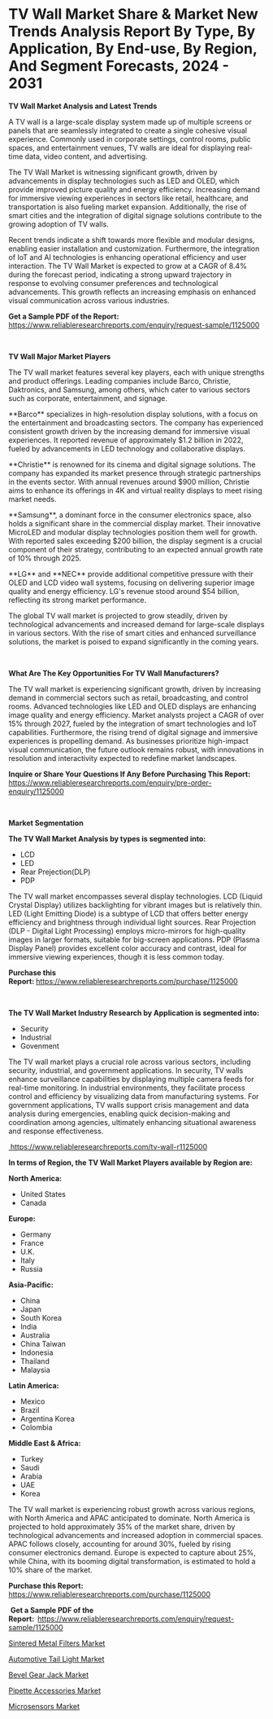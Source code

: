 <p><h1>TV Wall Market Share & Market New Trends Analysis Report By Type, By Application, By End-use, By Region, And Segment Forecasts, 2024 - 2031</h1></p><p><strong>TV Wall Market Analysis and Latest Trends</strong></p>
<p><p>A TV wall is a large-scale display system made up of multiple screens or panels that are seamlessly integrated to create a single cohesive visual experience. Commonly used in corporate settings, control rooms, public spaces, and entertainment venues, TV walls are ideal for displaying real-time data, video content, and advertising.</p><p>The TV Wall Market is witnessing significant growth, driven by advancements in display technologies such as LED and OLED, which provide improved picture quality and energy efficiency. Increasing demand for immersive viewing experiences in sectors like retail, healthcare, and transportation is also fueling market expansion. Additionally, the rise of smart cities and the integration of digital signage solutions contribute to the growing adoption of TV walls.</p><p>Recent trends indicate a shift towards more flexible and modular designs, enabling easier installation and customization. Furthermore, the integration of IoT and AI technologies is enhancing operational efficiency and user interaction. The TV Wall Market is expected to grow at a CAGR of 8.4% during the forecast period, indicating a strong upward trajectory in response to evolving consumer preferences and technological advancements. This growth reflects an increasing emphasis on enhanced visual communication across various industries.</p></p>
<p><strong>Get a Sample PDF of the Report:&nbsp;</strong> <a href="https://www.reliableresearchreports.com/enquiry/request-sample/1125000?utm_campaign=2002&utm_medium=2&utm_source=Github&utm_content=ia&utm_term=26122024&utm_id=tv-wall">https://www.reliableresearchreports.com/enquiry/request-sample/1125000</a></p>
<p>&nbsp;</p>
<p><strong>TV Wall Major Market Players</strong></p>
<p><p>The TV wall market features several key players, each with unique strengths and product offerings. Leading companies include Barco, Christie, Daktronics, and Samsung, among others, which cater to various sectors such as corporate, entertainment, and signage.</p><p>**Barco** specializes in high-resolution display solutions, with a focus on the entertainment and broadcasting sectors. The company has experienced consistent growth driven by the increasing demand for immersive visual experiences. It reported revenue of approximately $1.2 billion in 2022, fueled by advancements in LED technology and collaborative displays.</p><p>**Christie** is renowned for its cinema and digital signage solutions. The company has expanded its market presence through strategic partnerships in the events sector. With annual revenues around $900 million, Christie aims to enhance its offerings in 4K and virtual reality displays to meet rising market needs.</p><p>**Samsung**, a dominant force in the consumer electronics space, also holds a significant share in the commercial display market. Their innovative MicroLED and modular display technologies position them well for growth. With reported sales exceeding $200 billion, the display segment is a crucial component of their strategy, contributing to an expected annual growth rate of 10% through 2025.</p><p>**LG** and **NEC** provide additional competitive pressure with their OLED and LCD video wall systems, focusing on delivering superior image quality and energy efficiency. LG's revenue stood around $54 billion, reflecting its strong market performance.</p><p>The global TV wall market is projected to grow steadily, driven by technological advancements and increased demand for large-scale displays in various sectors. With the rise of smart cities and enhanced surveillance solutions, the market is poised to expand significantly in the coming years.</p></p>
<p>&nbsp;</p>
<p><strong>What Are The Key Opportunities For TV Wall Manufacturers?</strong></p>
<p><p>The TV wall market is experiencing significant growth, driven by increasing demand in commercial sectors such as retail, broadcasting, and control rooms. Advanced technologies like LED and OLED displays are enhancing image quality and energy efficiency. Market analysts project a CAGR of over 15% through 2027, fueled by the integration of smart technologies and IoT capabilities. Furthermore, the rising trend of digital signage and immersive experiences is propelling demand. As businesses prioritize high-impact visual communication, the future outlook remains robust, with innovations in resolution and interactivity expected to redefine market landscapes.</p></p>
<p><strong>Inquire or Share Your Questions If Any Before Purchasing This Report:</strong> <a href="https://www.reliableresearchreports.com/enquiry/pre-order-enquiry/1125000?utm_campaign=2002&utm_medium=2&utm_source=Github&utm_content=ia&utm_term=26122024&utm_id=tv-wall">https://www.reliableresearchreports.com/enquiry/pre-order-enquiry/1125000</a></p>
<p>&nbsp;</p>
<p><strong>Market Segmentation</strong></p>
<p><strong>The TV Wall Market Analysis by types is segmented into:</strong></p>
<p><ul><li>LCD</li><li>LED</li><li>Rear Prejection(DLP)</li><li>PDP</li></ul></p>
<p><p>The TV wall market encompasses several display technologies. LCD (Liquid Crystal Display) utilizes backlighting for vibrant images but is relatively thin. LED (Light Emitting Diode) is a subtype of LCD that offers better energy efficiency and brightness through individual light sources. Rear Projection (DLP - Digital Light Processing) employs micro-mirrors for high-quality images in larger formats, suitable for big-screen applications. PDP (Plasma Display Panel) provides excellent color accuracy and contrast, ideal for immersive viewing experiences, though it is less common today.</p></p>
<p><strong>Purchase this Report:&nbsp;</strong><a href="https://www.reliableresearchreports.com/purchase/1125000?utm_campaign=2002&utm_medium=2&utm_source=Github&utm_content=ia&utm_term=26122024&utm_id=tv-wall">https://www.reliableresearchreports.com/purchase/1125000</a></p>
<p>&nbsp;</p>
<p><strong>The TV Wall Market Industry Research by Application is segmented into:</strong></p>
<p><ul><li>Security</li><li>Industrial</li><li>Govenment</li></ul></p>
<p><p>The TV wall market plays a crucial role across various sectors, including security, industrial, and government applications. In security, TV walls enhance surveillance capabilities by displaying multiple camera feeds for real-time monitoring. In industrial environments, they facilitate process control and efficiency by visualizing data from manufacturing systems. For government applications, TV walls support crisis management and data analysis during emergencies, enabling quick decision-making and coordination among agencies, ultimately enhancing situational awareness and response effectiveness.</p></p>
<p><a href="https://www.reliableresearchreports.com/tv-wall-r1125000?utm_campaign=2002&utm_medium=2&utm_source=Github&utm_content=ia&utm_term=26122024&utm_id=tv-wall">&nbsp;https://www.reliableresearchreports.com/tv-wall-r1125000</a></p>
<p><strong>In terms of Region, the TV Wall Market Players available by Region are:</strong></p>
<p>
    <p> <strong> North America: </strong>
        <ul>
            <li>United States</li>
            <li>Canada</li>
        </ul>
        </p> 
    <p> <strong> Europe: </strong>
        <ul>
            <li>Germany</li>
            <li>France</li>
            <li>U.K.</li>
            <li>Italy</li>
            <li>Russia</li>
        </ul>
        </p> 
    <p> <strong> Asia-Pacific: </strong>
        <ul>
            <li>China</li>
            <li>Japan</li>
            <li>South Korea</li>
            <li>India</li>
            <li>Australia</li>
            <li>China Taiwan</li>
            <li>Indonesia</li>
            <li>Thailand</li>
            <li>Malaysia</li>
        </ul>
        </p> 
    <p> <strong> Latin America: </strong>
        <ul>
            <li>Mexico</li>
            <li>Brazil</li>
            <li>Argentina Korea</li>
            <li>Colombia</li>
        </ul>
        </p> 
    <p> <strong> Middle East & Africa: </strong>
        <ul>
            <li>Turkey</li>
            <li>Saudi</li>
            <li>Arabia</li>
            <li>UAE</li>
            <li>Korea</li>
        </ul>
    </p>
    </p>
<p><p>The TV wall market is experiencing robust growth across various regions, with North America and APAC anticipated to dominate. North America is projected to hold approximately 35% of the market share, driven by technological advancements and increased adoption in commercial spaces. APAC follows closely, accounting for around 30%, fueled by rising consumer electronics demand. Europe is expected to capture about 25%, while China, with its booming digital transformation, is estimated to hold a 10% share of the market.</p></p>
<p><strong>Purchase this Report: </strong><a href="https://www.reliableresearchreports.com/purchase/1125000?utm_campaign=2002&utm_medium=2&utm_source=Github&utm_content=ia&utm_term=26122024&utm_id=tv-wall">https://www.reliableresearchreports.com/purchase/1125000</a></p>
<p>&nbsp;<strong>Get a Sample PDF of the Report:&nbsp;&nbsp;</strong><a href="https://www.reliableresearchreports.com/enquiry/request-sample/1125000?utm_campaign=2002&utm_medium=2&utm_source=Github&utm_content=ia&utm_term=26122024&utm_id=tv-wall">https://www.reliableresearchreports.com/enquiry/request-sample/1125000</a></p>
<p><strong></strong></p>
<p><p><a href="https://www.linkedin.com/pulse/sintered-metal-filters-industry-sector-new-technologies-hxdpf?utm_campaign=2002&utm_medium=2&utm_source=Github&utm_content=ia&utm_term=26122024&utm_id=tv-wall">Sintered Metal Filters Market</a></p><p><a href="https://www.linkedin.com/pulse/in-depth-analysis-automotive-tail-light-market-selling-price-biz2f?utm_campaign=2002&utm_medium=2&utm_source=Github&utm_content=ia&utm_term=26122024&utm_id=tv-wall">Automotive Tail Light Market</a></p><p><a href="https://www.linkedin.com/pulse/bevel-gear-jack-market-analysis-report-key-players-overview-5kcof?utm_campaign=2002&utm_medium=2&utm_source=Github&utm_content=ia&utm_term=26122024&utm_id=tv-wall">Bevel Gear Jack Market</a></p><p><a href="https://www.linkedin.com/pulse/pipette-accessories-market-valuation-forecast-2024-2031-w9xvf?utm_campaign=2002&utm_medium=2&utm_source=Github&utm_content=ia&utm_term=26122024&utm_id=tv-wall">Pipette Accessories Market</a></p><p><a href="https://www.linkedin.com/pulse/evaluating-profitability-microsensors-market-report-its-projected-brz4f?utm_campaign=2002&utm_medium=2&utm_source=Github&utm_content=ia&utm_term=26122024&utm_id=tv-wall">Microsensors Market</a></p></p>